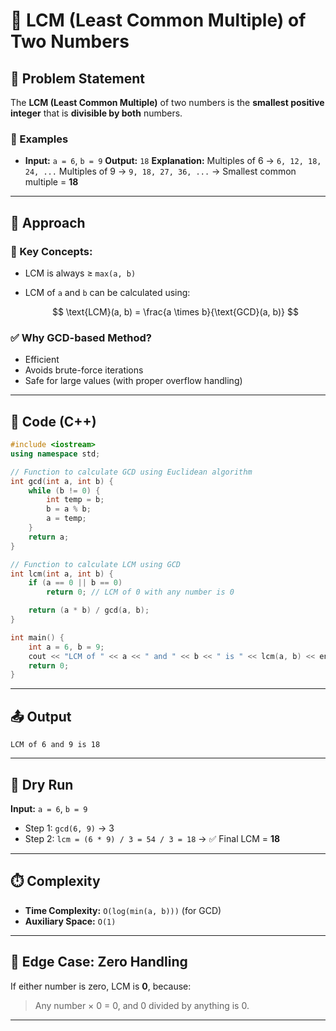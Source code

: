 # 🔁 LCM (Least Common Multiple) of Two Numbers

## 📌 Problem Statement

The **LCM (Least Common Multiple)** of two numbers is the **smallest positive integer** that is **divisible by both** numbers.

### 🔢 Examples

* **Input:** `a = 6`, `b = 9`
  **Output:** `18`
  **Explanation:**
  Multiples of 6 → `6, 12, 18, 24, ...`
  Multiples of 9 → `9, 18, 27, 36, ...`
  → Smallest common multiple = **18**

---

## 🧠 Approach

### 📌 Key Concepts:

* LCM is always ≥ `max(a, b)`
* LCM of `a` and `b` can be calculated using:

  $$
  \text{LCM}(a, b) = \frac{a \times b}{\text{GCD}(a, b)}
  $$

### ✅ Why GCD-based Method?

* Efficient
* Avoids brute-force iterations
* Safe for large values (with proper overflow handling)

---

## 🧾 Code (C++)

```cpp
#include <iostream>
using namespace std;

// Function to calculate GCD using Euclidean algorithm
int gcd(int a, int b) {
    while (b != 0) {
        int temp = b;
        b = a % b;
        a = temp;
    }
    return a;
}

// Function to calculate LCM using GCD
int lcm(int a, int b) {
    if (a == 0 || b == 0)
        return 0; // LCM of 0 with any number is 0

    return (a * b) / gcd(a, b);
}

int main() {
    int a = 6, b = 9;
    cout << "LCM of " << a << " and " << b << " is " << lcm(a, b) << endl;
    return 0;
}
```

---

## 📤 Output

```
LCM of 6 and 9 is 18
```

---

## 🧮 Dry Run

**Input:** `a = 6`, `b = 9`

* Step 1: `gcd(6, 9)` → 3
* Step 2: `lcm = (6 * 9) / 3 = 54 / 3 = 18`
  → ✅ Final LCM = **18**

---

## ⏱️ Complexity

* **Time Complexity:** `O(log(min(a, b)))` (for GCD)
* **Auxiliary Space:** `O(1)`

---

## 🧾 Edge Case: Zero Handling

If either number is zero, LCM is **0**, because:

> Any number × 0 = 0, and 0 divided by anything is 0.

---
